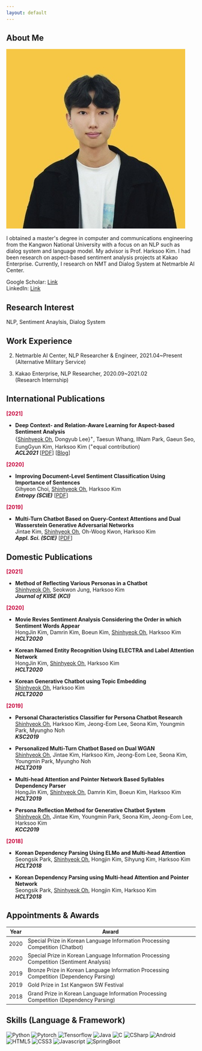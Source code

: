 ```yaml
---
layout: default
---
```


## About Me

<img class="profile-picture" src="profile.jpg">

I obtained a master's degree in computer and communications engineering from the Kangwon National University with a focus on an NLP such as dialog system and language model. My advisor is Prof. Harksoo Kim. I had been research on aspect-based sentiment analysis projects at Kakao Enterprise. Currently, I research on NMT and Dialog System at Netmarble AI Center.

Google Scholar: [Link](https://scholar.google.co.kr/citations?user=H6BKgo8AAAAJ&hl=ko)<br>
LinkedIn: [Link](https://kr.linkedin.com/in/shinhyeok-oh-5082b51a8) <br>

## Research Interest

NLP, Sentiment Anaylsis, Dialog System

## Work Experience

2. Netmarble AI Center, NLP Researcher & Engineer, 2021.04~Present <br>
(Alternative Military Service) <br>

1. Kakao Enterprise, NLP Researcher, 2020.09~2021.02 <br>
(Research Internship) <br>

## International Publications

**<span style="color:#C70039;">[2021]</span>**

- **Deep Context- and Relation-Aware Learning for Aspect-based Sentiment Analysis** <br>
{<u>Shinhyeok Oh</u>, Dongyub Lee}<sup>+</sup>, Taesun Whang, IlNam Park, Gaeun Seo, EungGyun Kim, Harksoo Kim (<sup>+</sup>equal contribution) <br>
***ACL2021*** [[PDF](https://aclanthology.org/2021.acl-short.63/)] [[Blog](https://kakaoenterprise.github.io/papers/acl-ijcnlp2021-dcran)] <br>

**<span style="color:#C70039;">[2020]</span>**

- **Improving Document-Level Sentiment Classification Using Importance of Sentences** <br>
Gihyeon Choi, <u>Shinhyeok Oh</u>, Harksoo Kim <br>
***Entropy (SCIE)*** [[PDF](https://arxiv.org/abs/2103.05167)] <br>

**<span style="color:#C70039;">[2019]</span>**

- **Multi-Turn Chatbot Based on Query-Context Attentions and Dual Wasserstein Generative Adversarial Networks** <br>
Jintae Kim, <u>Shinhyeok Oh</u>, Oh-Woog Kwon, Harksoo Kim <br>
***Appl. Sci. (SCIE)*** [[PDF](https://www.mdpi.com/2076-3417/9/18/3908)] <br>

## Domestic Publications

**<span style="color:#C70039;">[2021]</span>**

- **Method of Reflecting Various Personas in a Chatbot** <br>
<u>Shinhyeok Oh</u>, Seokwon Jung, Harksoo Kim <br>
***Journal of KIISE (KCI)*** <br>

**<span style="color:#C70039;">[2020]</span>**

- **Movie Revies Sentiment Analysis Considering the Order in which Sentiment Words Appear** <br>
HongJin Kim, Damrin Kim, Boeun Kim, <u>Shinhyeok Oh</u>, Harksoo Kim <br>
***HCLT2020*** <br>

- **Korean Named Entity Recognition Using ELECTRA and Label Attention Network** <br>
HongJin Kim, <u>Shinhyeok Oh</u>, Harksoo Kim <br>
***HCLT2020*** <br>

- **Korean Generative Chatbot using Topic Embedding** <br>
<u>Shinhyeok Oh</u>, Harksoo Kim <br>
***HCLT2020*** <br>

**<span style="color:#C70039;">[2019]</span>**

- **Personal Characteristics Classifier for Persona Chatbot Research** <br>
<u>Shinhyeok Oh</u>, Harksoo Kim, Jeong-Eom Lee, Seona Kim, Youngmin Park, Myungho Noh <br>
***KSC2019*** <br>

- **Personalized Multi-Turn Chatbot Based on Dual WGAN** <br>
<u>Shinhyeok Oh</u>, Jintae Kim, Harksoo Kim, Jeong-Eom Lee, Seona Kim, Youngmin Park, Myungho Noh <br>
***HCLT2019*** <br>

- **Multi-head Attention and Pointer Network Based Syllables Dependency Parser** <br>
HongJin Kim, <u>Shinhyeok Oh</u>, Damrin Kim, Boeun Kim, Harksoo Kim <br>
***HCLT2019*** <br>

- **Persona Reflection Method for Generative Chatbot System** <br>
<u>Shinhyeok Oh</u>, Jintae Kim, Youngmin Park, Seona Kim, Jeong-Eom Lee, Harksoo Kim <br>
***KCC2019*** <br>

**<span style="color:#C70039;">[2018]</span>**

- **Korean Dependency Parsing Using ELMo and Multi-head Attention** <br>
Seongsik Park, <u>Shinhyeok Oh</u>, Hongjin Kim, Sihyung Kim, Harksoo Kim <br>
***HCLT2018*** <br>

- **Korean Dependency Parsing using Multi-head Attention and Pointer Network** <br>
Seongsik Park, <u>Shinhyeok Oh</u>, Hongjin Kim, Harksoo Kim <br>
***HCLT2018*** <br>


## Appointments & Awards

Year | Award 
-----|-------
2020 | Special Prize in Korean Language Information Processing Competition (Chatbot)
2020 | Special Prize in Korean Language Information Processing Competition (Sentiment Analysis)
2019 | Bronze Prize in Korean Language Information Processing Competition (Dependency Parsing)
2019 | Gold Prize in 1st Kangwon SW Festival
2018 | Grand Prize in Korean Language Information Processing Competition (Dependency Parsing)

## Skills (Language & Framework)
![Python](https://img.shields.io/badge/Python-3766AB?style=flat-square&logo=Python&logoColor=white)
![Pytorch](https://img.shields.io/badge/Pytorch-F17F42?style=flat-square&logo=Pytorch&logoColor=white)
![Tensorflow](https://img.shields.io/badge/Tensorflow-FFBC42?style=flat-square&logo=Tensorflow&logoColor=white)
![Java](https://img.shields.io/badge/Java-EC6A5C?style=flat-square&logo=Java&logoColor=white)
![C](https://img.shields.io/badge/C-30A9DE?style=flat-square&logo=C&logoColor=white)
![CSharp](https://img.shields.io/badge/CSharp-6C49B8?style=flat-square&logo=CSharp&logoColor=white)
![Android](https://img.shields.io/badge/Android-75D701?style=flat-square&logo=Android&logoColor=white)
![HTML5](https://img.shields.io/badge/HTML5-F17F42?style=flat-square&logo=HTML5&logoColor=white)
![CSS3](https://img.shields.io/badge/CSS3-00b9f1?style=flat-square&logo=CSS3&logoColor=white)
![Javascript](https://img.shields.io/badge/Javascript-F68657?style=flat-square&logo=Javascript&logoColor=white)
![SpringBoot](https://img.shields.io/badge/SpringBoot-C5E99B?style=flat-square&logo=SpringBoot&logoColor=white)
